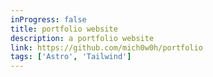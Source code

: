 ```yaml
---
inProgress: false
title: portfolio website
description: a portfolio website
link: https://github.com/mich0w0h/portfolio
tags: ['Astro', 'Tailwind']
---
```

